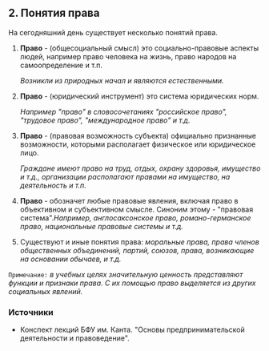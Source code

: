 ## 2. Понятия права

На сегодняшний день существует несколько понятий права.

1. **Право** - (общесоциальный смысл) это социально-правовые аспекты людей, например право человека на жизнь, право народов на самоопределение и т.п.

   *Возникли из природных начал и являются естественными.*

2. **Право** - (юридический инструмент) это система юридических норм.

   *Например "право" в словосочетаниях "российское право", "трудовое право", "международное право" и т.д.*

3. **Право** - (правовая возможность субъекта) официально признанные возможности, которыми располагает физическое или юридическое лицо.

   *Граждане имеют право на труд, отдых, охрану здоровья, имущество и т.д., организации располагают правами на имущество, на деятельность и т.п.*

4. **Право** - обозначет любые правовые явления, включая право в объективном и субъективном смысле. Синоним этому - "правовая система".*Например, англосаксонское право, романо-германское право, национальные правовые системы и т.д.*

5. Существуют и иные понятия права: *моральные права, права членов общественных объединений, партий, союзов, права, возникающие на основании обычаев, и т.д.*

`Примечание:` *в учебных целях значительную ценность представляют функции и признаки права. С их помощью право выделяется из других социальных явлений.*

### Источники

- Конспект лекций БФУ им. Канта. "Основы предпринимательской деятельности и правоведение".